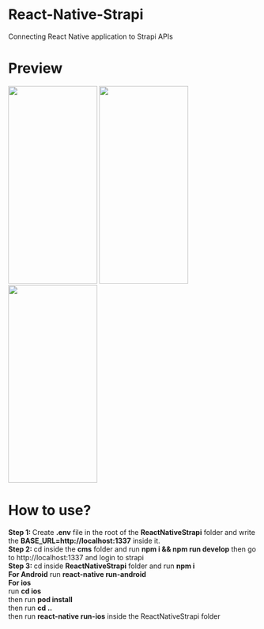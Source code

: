 # React-Native-Strapi
Connecting React Native application to Strapi APIs

# Preview
<div style="flex-direction: row">
<img src="https://user-images.githubusercontent.com/48021528/172071178-24c8d823-911e-4175-b059-524aa44543cd.png" width="180" height="400"/>
<img src="https://user-images.githubusercontent.com/48021528/172071083-06bfce74-57fc-4e40-8b20-8c1f1516625d.png" width="180" height="400"/>
<img src="https://user-images.githubusercontent.com/48021528/172071061-0ccfe2f9-ad0f-451a-b7ef-214a8a136b6a.png" width="180" height="400"/>
</div>

#  How to use?
<b>Step 1: </b>
Create <b>.env</b> file in the root of the <b>ReactNativeStrapi</b> folder and write the <b>BASE_URL=http://localhost:1337</b> inside it.
<br/>
<b>Step 2: </b>
cd inside the <b>cms</b> folder and run <b>npm i && npm run develop</b>
then go to <a>http://localhost:1337</a> and login to strapi
<br/>
<b>Step 3: </b>
cd inside <b>ReactNativeStrapi</b> folder and run <b>npm i</b> 
<br/>
<b>For Android</b>
run <b>react-native run-android</b>
<br/>
<b>For ios</b> 
<br/>
run <b>cd ios</b> 
<br/>
then run <b>pod install</b>
<br/>
then run <b>cd .. </b>
<br/>
then run <b>react-native run-ios</b> inside the ReactNativeStrapi folder

